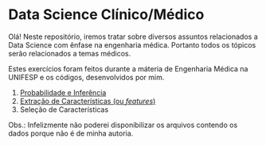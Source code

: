 # Data Science Clínico/Médico

Olá! Neste repositório, iremos tratar sobre diversos assuntos relacionados a Data Science com ênfase na engenharia médica. Portanto todos os tópicos serão relacionados a temas médicos.

Estes exercícios foram feitos durante a máteria de Engenharia Médica na UNIFESP e os códigos, desenvolvidos por mim.

1. [Probabilidade e Inferência](1_Probabilidade_e_Inferencia.ipynb)
2. [Extração de Características (ou *features*)](2_Extracao__Features.ipynb)
3. Seleção de Características


Obs.: Infelizmente não poderei disponibilizar os arquivos contendo os dados porque não é de minha autoria.

